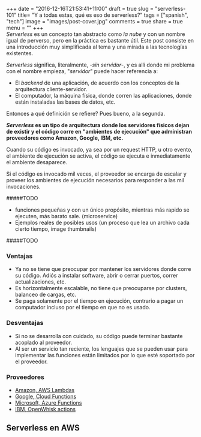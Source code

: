 +++
date = "2016-12-16T21:53:41+11:00"
draft = true
slug = "serverless-101"
title= "Y a todas estas, qué es eso de serverless?"
tags = ["spanish", "tech"]
image = "images/post-cover.jpg"
comments = true
share = true
menu = ""
+++
<br>
_Serverless_ es un concepto tan abstracto como _la nube_ y con un nombre igual de perverso, pero en la práctica es bastante útil.
Este post consiste en una introducción muy simplificada al tema y una mirada a las tecnologías existentes.<!--more-->

_Serverless_ significa, literalmente, -_sin servidor_-, y es allí donde mi problema con el nombre empieza, "_servidor_" puede hacer referencia a:

  * El _backend_ de una aplicación, de acuerdo con los conceptos de la arquitectura cliente-servidor.
  * El computador, la máquina física, donde corren las aplicaciones, donde están instaladas las bases de datos, etc.

Entonces a qué definición se refiere? Pues bueno, a la segunda.

**_Serverless_ es un tipo de arquitectura donde los servidores físicos dejan de existir y el código corre en "ambientes de ejecución"
que administran proveedores como Amazon, Google, IBM, etc.**

Cuando su código es invocado, ya sea por un request HTTP, u otro evento, el ambiente de ejecución se activa,
el código se ejecuta e inmediatamente el ambiente desaparece.

Si el código es invocado mil veces, el proveedor se encarga de escalar y proveer los ambientes de ejecución necesarios para responder
a las mil invocaciones.


#####TODO
- funciones pequeñas y con un único propósito, mientras más rapido se ejecuten, más barato sale. (microservice)
- Ejemplos reales de posibles usos (un proceso que lea un archivo cada cierto tiempo, image thumbnails)

#####TODO

### Ventajas

- Ya no se tiene que preocupar por mantener los servidores donde corre su código. Adiós a instalar software, abrir o cerrar puertos, correr actualizaciones, etc.
- Es horizontalmente escalable, no tiene que preocuparse por clusters, balanceo de cargas, etc.
- Se paga solamente por el tiempo en ejecución, contrario a pagar un computador incluso por el tiempo en que no es usado.

### Desventajas
- Si no se desarrolla con cuidado, su código puede terminar bastante acoplado al proveedor.
- Al ser un servicio tan reciente, los lenguajes que se pueden usar para implementar las funciones están limitados por lo que esté soportado por el proveedor.

### Proveedores

* [Amazon, AWS Lambdas](https://aws.amazon.com/lambda/)
* [Google, Cloud Functions](https://cloud.google.com/functions/)
* [Microsoft, Azure Functions](https://azure.microsoft.com/en-us/services/functions/)
* [IBM, OpenWhisk actions](https://console.ng.bluemix.net/openwhisk/)


## Serverless en AWS

